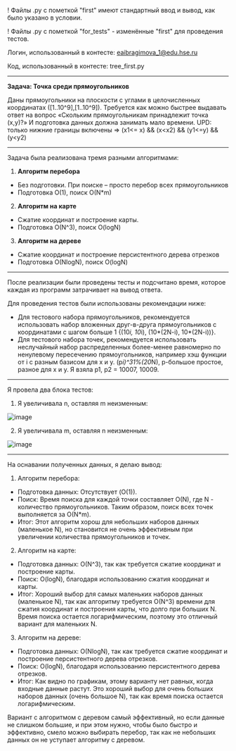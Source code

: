 ! Файлы .py с пометкой "first" имеют стандартный ввод и вывод, как было указано в условии.

! Файлы .py с пометкой "for_tests" - изменённые "first" для проведения тестов.

Логин, использованный в контесте: eaibragimova_1@edu.hse.ru

Код, использованный в контесте: tree_first.py

---
**Задача: Точка среди прямоугольников**

Даны прямоугольники на плоскости с углами в целочисленных координатах ([1..10^9],[1..10^9]).
Требуется как можно быстрее выдавать ответ на вопрос «Скольким прямоугольникам принадлежит точка (x,y)?» И подготовка данных должна занимать мало времени.
UPD: только нижние границы включены => (x1<= x) && (x<x2) && (y1<=y) && (y<y2)

---
Задача была реализована тремя разными алгоритмами:
1. **Алгоритм перебора**
- Без подготовки. При поиске – просто перебор всех прямоугольников
- Подготовка O(1), поиск O(N*m)
2. **Алгоритм на карте**
- Сжатие координат и построение карты.
- Подготовка O(N^3), поиск O(logN)
3. **Алгоритм на дереве**
- Сжатие координат и построение персистентного дерева отрезков 
- Подготовка O(NlogN), поиск O(logN)
---
После реализации были проведены тесты и подсчитано время, которое каждая из программ затрачивает на вывод ответа.

Для проведения тестов были использованы рекомендации ниже:
- Для тестового набора прямоугольников, рекомендуется использовать набор вложенных друг-в-друга прямоугольников с координатами с шагом больше 1 {(10*i, 10*i), (10*(2N-i), 10*(2N-i))}.
- Для тестового набора точек, рекомендуется использовать неслучайный набор распределенных более-менее равномерно по ненулевому пересечению прямоугольников, например хэш функции от i с разным базисом для x и y.   (p*i)^31%(20*N), p-большое простое, разное для x и y. Я взяла p1, p2 = 10007, 10009.
---
Я провела два блока тестов:
1. Я увеличивала n, оставляя m неизменным:

![image](https://github.com/future-genius16/alg_lab2/assets/154009217/d3cb2a07-7476-4152-8979-516d45d4c9c3)

2. Я увеличивала m, оставляя n неизменным:

![image](https://github.com/future-genius16/alg_lab2/assets/154009217/dec87466-2347-4fad-a6cf-e1fc0f04e25c)

---
На оснавании полученных данных, я делаю вывод:

1. Алгоритм перебора: 
- Подготовка данных: Отсутствует (O(1)).
- Поиск: Время поиска для каждой точки составляет O(N), где N - количество прямоугольников. Таким образом, поиск всех точек выполняется за О(N*m).
- Итог: Этот алгоритм хорош для небольших наборов данных (маленькое N), но становится не очень эффективным при увеличении количества прямоугольников и точек.
2. Алгоритм на карте:
- Подготовка данных: О(N^3), так как требуется сжатие координат и построение карты.
- Поиск: O(logN), благодаря использованию сжатия координат и карты.
- Итог: Хороший выбор для самых маленьких наборов данных (маленькое N), так как алгоритму требуется О(N^3) времени для сжатия координат и построения карты, что долго при больших N. Время поиска остается логарифмическим, поэтому это отличный вариант для маленьких N.
3. Алгоритм на дереве:
- Подготовка данных: О(NlogN), так как требуется сжатие координат и построение персистентного дерева отрезков.
- Поиск: O(logN), благодаря использованию персистентного дерева отрезков.
- Итог: Как видно по графикам, этому варианту нет равных, когда входные данные растут. Это хороший выбор для очень больших наборов данных (очень большое N), так как время поиска остается логарифмическим.

Вариант с алгоритмом с деревом самый эффективный, но если данные не слишком большие, и при этом нужно, чтобы было быстро и эффективно, смело можно выбирать перебор, так как не небольших данных он не уступает алгоритму с деревом.
